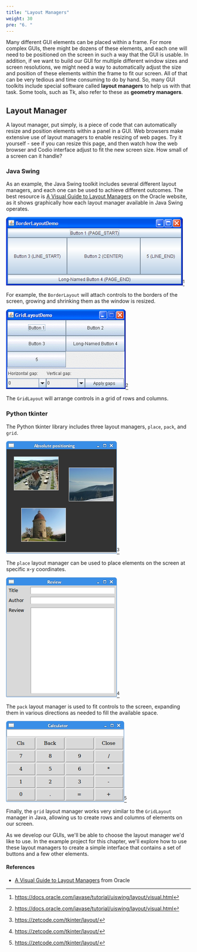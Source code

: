 ```yaml
---
title: "Layout Managers"
weight: 30
pre: "6. "
---
```


Many different GUI elements can be placed within a frame. For more complex GUIs, there might be dozens of these elements, and each one will need to be positioned on the screen in such a way that the GUI is usable. In addition, if we want to build our GUI for multiple different window sizes and screen resolutions, we might need a way to automatically adjust the size and position of these elements within the frame to fit our screen. All of that can be very tedious and time consuming to do by hand. So, many GUI toolkits include special software called **layout managers** to help us with that task. Some tools, such as Tk, also refer to these as **geometry managers**.

## Layout Manager

A layout manager, put simply, is a piece of code that can automatically resize and position elements within a panel in a GUI. Web browsers make extensive use of layout managers to enable resizing of web pages. Try it yourself - see if you can resize this page, and then watch how the web browser and Codio interface adjust to fit the new screen size. How small of a screen can it handle? 

### Java Swing

As an example, the Java Swing toolkit includes several different layout managers, and each one can be used to achieve different outcomes. The best resource is [A Visual Guide to Layout Managers](https://docs.oracle.com/javase/tutorial/uiswing/layout/visual.html) on the Oracle website, as it shows graphically how each layout manager available in Java Swing operates. 

![Border Layout](/images/9/border.png)[^1]

[^1]: https://docs.oracle.com/javase/tutorial/uiswing/layout/visual.html

For example, the `BorderLayout` will attach controls to the borders of the screen, growing and shrinking them as the window is resized. 

![Grid Layout](/images/9/grid.png)[^1]

The `GridLayout` will arrange controls in a grid of rows and columns. 

### Python tkinter

The Python tkinter library includes three layout managers, `place`, `pack`, and `grid`. 

![Place Layout](/images/9/place.png)[^2]

[^2]: https://zetcode.com/tkinter/layout/

The `place` layout manager can be used to place elements on the screen at specific x-y coordinates. 

![Pack Layout](/images/9/pack.png)[^2]

The `pack` layout manager is used to fit controls to the screen, expanding them in various directions as needed to fill the available space.

![Grid Layout](/images/9/gridpy.png)[^2]

Finally, the `grid` layout manager works very similar to the `GridLayout` manager in Java, allowing us to create rows and columns of elements on our screen.

As we develop our GUIs, we'll be able to choose the layout manager we'd like to use. In the example project for this chapter, we'll explore how to use these layout managers to create a simple interface that contains a set of buttons and a few other elements.

#### References

* [A Visual Guide to Layout Managers](https://docs.oracle.com/javase/tutorial/uiswing/layout/visual.html) from Oracle
